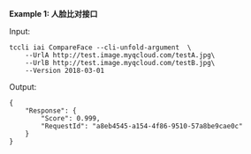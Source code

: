 **Example 1: 人脸比对接口**



Input: 

```
tccli iai CompareFace --cli-unfold-argument  \
    --UrlA http://test.image.myqcloud.com/testA.jpg\
    --UrlB http://test.image.myqcloud.com/testB.jpg\
    --Version 2018-03-01
```

Output: 
```
{
    "Response": {
        "Score": 0.999,
        "RequestId": "a8eb4545-a154-4f86-9510-57a8be9cae0c"
    }
}
```

